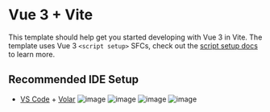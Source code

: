 # Vue 3 + Vite

This template should help get you started developing with Vue 3 in Vite. The template uses Vue 3 `<script setup>` SFCs, check out the [script setup docs](https://v3.vuejs.org/api/sfc-script-setup.html#sfc-script-setup) to learn more.

## Recommended IDE Setup

- [VS Code](https://code.visualstudio.com/) + [Volar](https://marketplace.visualstudio.com/items?itemName=Vue.volar)
![image](https://user-images.githubusercontent.com/73624194/192091175-09d9181a-54e3-47f5-99ba-f6ef09fb3f69.png)
![image](https://user-images.githubusercontent.com/73624194/192091181-269591c8-5136-4987-8c11-8e77706b1b08.png)
![image](https://user-images.githubusercontent.com/73624194/192091186-9a0d9162-a354-4dd5-9fd5-516165f89a71.png)
![image](https://user-images.githubusercontent.com/73624194/192091158-2b2d75f8-943f-47da-904e-0f3ad353a366.png)
